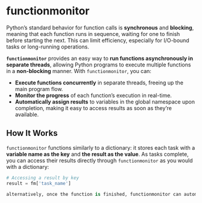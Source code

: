 # functionmonitor

Python’s standard behavior for function calls is **synchronous** and **blocking**, meaning that each function runs in sequence, waiting for one to finish before starting the next. This can limit efficiency, especially for I/O-bound tasks or long-running operations.

**`functionmonitor`** provides an easy way to **run functions asynchronously in separate threads**, allowing Python programs to execute multiple functions in a **non-blocking** manner. With `functionmonitor`, you can:

- **Execute functions concurrently** in separate threads, freeing up the main program flow.
- **Monitor the progress** of each function’s execution in real-time.
- **Automatically assign results** to variables in the global namespace upon completion, making it easy to access results as soon as they’re available.

## How It Works

`functionmonitor` functions similarly to a dictionary: it stores each task with a **variable name as the key** and **the result as the value**. As tasks complete, you can access their results directly through `functionmonitor` as you would with a dictionary:

```python
# Accessing a result by key
result = fm['task_name']

alternatively, once the function is finished, functionmonitor can automatically create the variable with the results if the create_variables parameter is set to True